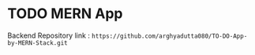 # TODO MERN App
Backend Repository link :
`https://github.com/arghyadutta080/TO-DO-App-by-MERN-Stack.git`
